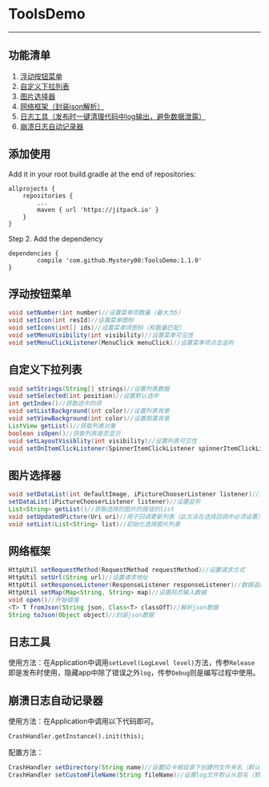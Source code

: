 # ToolsDemo

------------

## 功能清单
1. [浮动按钮菜单](#浮动按钮菜单 "浮动按钮菜单")
2. [自定义下拉列表](#自定义下拉列表 "自定义下拉列表")
3. [图片选择器](#图片选择器 "图片选择器")
4. [网络框架（封装json解析）](#网络框架 "网络框架（封装json解析）")
5. [日志工具（发布时一键清理代码中log输出，避免数据泄露）](#日志工具 "日志工具（发布时一键清理代码中log输出，避免数据泄露）")
6. [崩溃日志自动记录器](#崩溃日志自动记录器 "崩溃日志自动记录器")

## 添加使用
Add it in your root build.gradle at the end of repositories:

	allprojects {
		repositories {
			...
			maven { url 'https://jitpack.io' }
		}
	}
Step 2. Add the dependency

	dependencies {
	        compile 'com.github.Mystery00:ToolsDemo:1.1.0'
	}
## 浮动按钮菜单
```java
void setNumber(int number)//设置菜单项数量（最大为5）
void setIcon(int resId)//设置菜单图标
void setIcons(int[] ids)//设置菜单项图标（和数量匹配）
void setMenuVisibility(int visibility)//设置菜单可见性
void setMenuClickListener(MenuClick menuClick)//设置菜单项点击监听
```
## 自定义下拉列表
```java
void setStrings(String[] strings)//设置列表数据
void setSelected(int position)//设置默认选中
int getIndex()//获取选中的项
void setListBackground(int color)//设置列表背景
void setViewBackground(int color)//设置图罩背景
ListView getList()//获取列表对象
boolean isOpen()//获取列表是否显示
void setLayoutVisiblity(int visibility)//设置列表可见性
void setOnItemClickListener(SpinnerItemClickListener spinnerItemClickListener)//列表项点击监听
```
## 图片选择器
```java
void setDataList(int defaultImage, iPictureChooserListener listener)//设置监听并初始化图片选择按钮资源
setDataList(iPictureChooserListener listener)//设置监听
List<String> getList()//获取选择的图片的路径的list
void setUpdatedPicture(Uri uri)//用于回调更新列表（此方法在选择回调中必须设置）
void setList(List<String> list)//初始化选择图片列表
```
## 网络框架
```java
HttpUtil setRequestMethod(RequestMethod requestMethod)//设置请求方式
HttpUtil setUrl(String url)//设置请求地址
HttpUtil setResponseListener(ResponseListener responseListener)//数据返回监听
HttpUtil setMap(Map<String, String> map)//设置网页输入数据
void open()//开始链接
<T> T fromJson(String json, Class<T> classOfT)//解析json数据
String toJson(Object object)//封装json数据
```
## 日志工具
使用方法：在Application中调用`setLevel(LogLevel level)`方法，传参`Release`即是发布时使用，隐藏app中除了错误之外`log`，传参`Debug`则是编写过程中使用。
## 崩溃日志自动记录器
使用方法：在Application中调用以下代码即可。

    CrashHandler.getInstance().init(this);
配置方法：
```java
CrashHandler setDirectory(String name)//设置SD卡根目录下创建的文件夹名（默认log）
CrashHandler setCustomFileName(String fileName)//设置log文件默认头部名（默认crash）
```
